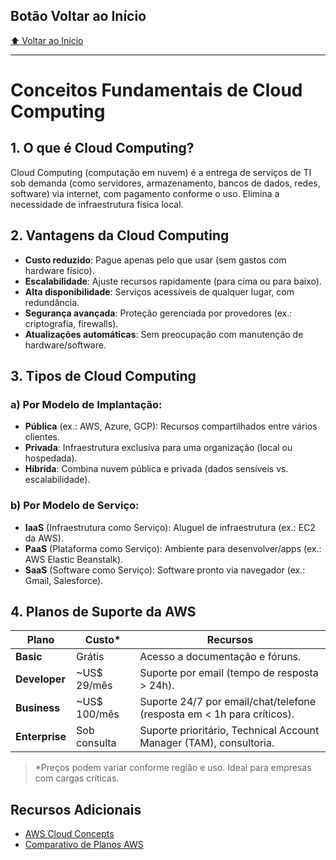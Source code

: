 ## Botão Voltar ao Início
[⬆️ Voltar ao Início](https://github.com/Marcos-Ramoss/aws-cloud-practitioner)

---

# Conceitos Fundamentais de Cloud Computing

## 1. O que é Cloud Computing?
Cloud Computing (computação em nuvem) é a entrega de serviços de TI sob demanda (como servidores, armazenamento, bancos de dados, redes, software) via internet, com pagamento conforme o uso. Elimina a necessidade de infraestrutura física local.

## 2. Vantagens da Cloud Computing
- **Custo reduzido**: Pague apenas pelo que usar (sem gastos com hardware físico).
- **Escalabilidade**: Ajuste recursos rapidamente (para cima ou para baixo).
- **Alta disponibilidade**: Serviços acessíveis de qualquer lugar, com redundância.
- **Segurança avançada**: Proteção gerenciada por provedores (ex.: criptografia, firewalls).
- **Atualizações automáticas**: Sem preocupação com manutenção de hardware/software.

## 3. Tipos de Cloud Computing
### a) Por Modelo de Implantação:
- **Pública** (ex.: AWS, Azure, GCP): Recursos compartilhados entre vários clientes.
- **Privada**: Infraestrutura exclusiva para uma organização (local ou hospedada).
- **Híbrida**: Combina nuvem pública e privada (dados sensíveis vs. escalabilidade).

### b) Por Modelo de Serviço:
- **IaaS** (Infraestrutura como Serviço): Aluguel de infraestrutura (ex.: EC2 da AWS).
- **PaaS** (Plataforma como Serviço): Ambiente para desenvolver/apps (ex.: AWS Elastic Beanstalk).
- **SaaS** (Software como Serviço): Software pronto via navegador (ex.: Gmail, Salesforce).

## 4. Planos de Suporte da AWS
| Plano          | Custo*           | Recursos                                                                 |
|----------------|------------------|-------------------------------------------------------------------------|
| **Basic**      | Grátis           | Acesso a documentação e fóruns.                                         |
| **Developer**  | ~US$ 29/mês      | Suporte por email (tempo de resposta > 24h).                            |
| **Business**   | ~US$ 100/mês     | Suporte 24/7 por email/chat/telefone (resposta em < 1h para críticos).  |
| **Enterprise** | Sob consulta     | Suporte prioritário, Technical Account Manager (TAM), consultoria.      |

> *Preços podem variar conforme região e uso. Ideal para empresas com cargas críticas.

## Recursos Adicionais
- [AWS Cloud Concepts](https://aws.amazon.com/pt/what-is-cloud-computing/)
- [Comparativo de Planos AWS](https://aws.amazon.com/pt/premiumsupport/plans/)